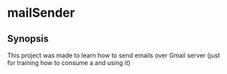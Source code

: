 # mailSender

## Synopsis

This project was made to learn how to send emails over Gmail server (just for training how to consume a and using it)